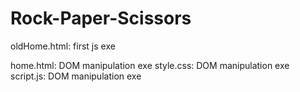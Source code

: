 # Rock-Paper-Scissors

oldHome.html: first js exe

home.html: DOM manipulation exe
style.css: DOM manipulation exe
script.js: DOM manipulation exe
